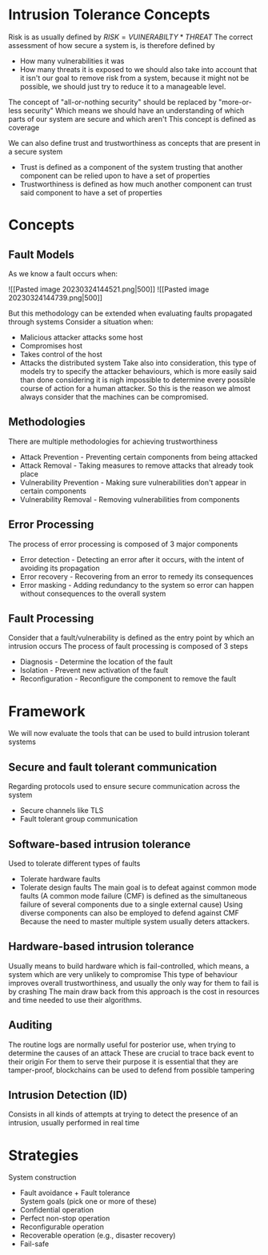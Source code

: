 
# Intrusion Tolerance Concepts

Risk is as usually defined by $RISK = VUlNERABILTY * THREAT$
The correct assessment of how secure a system is, is therefore defined by
- How many vulnerabilities it was
- How many threats it is exposed to
we should also take into account that it isn't our goal to remove risk from a system, because it might not be possible, we should just try to reduce it to a manageable level.


The concept of "all-or-nothing security" should be replaced by "more-or-less security"
Which means we should have an understanding of which parts of our system are secure and which aren't
This concept is defined as coverage

We can also define trust and trustworthiness as concepts that are present in a secure system
- Trust is defined as a component of the system trusting that another component can be relied upon to have a set of properties
- Trustworthiness is defined as how much another component can trust said component to have a set of properties

# Concepts

## Fault Models

As we know a fault occurs when:

![[Pasted image 20230324144521.png|500]] ![[Pasted image 20230324144739.png|500]]

But this methodology can be extended when evaluating faults propagated through systems
Consider a situation when:
- Malicious attacker attacks some host
- Compromises host
- Takes control of the host
- Attacks the distributed system
Take also into consideration, this type of models try to specify the attacker behaviours, which is more easily said than done considering it is nigh impossible to determine every possible course of action for a human attacker.
So this is the reason we almost always consider that the machines can be compromised.

## Methodologies

There are multiple methodologies for achieving trustworthiness
- Attack Prevention - Preventing certain components from being attacked 
- Attack Removal - Taking measures to remove attacks that already took place
- Vulnerability Prevention - Making sure vulnerabilities don't appear in certain components
- Vulnerability Removal - Removing vulnerabilities from components

## Error Processing

The process of error processing is composed of 3 major components
- Error detection - Detecting an error after it occurs, with the intent of avoiding its propagation
- Error recovery - Recovering from an error to remedy its consequences
- Error masking - Adding redundancy to the system so error can happen without consequences to the overall system

## Fault Processing

Consider that a fault/vulnerability is defined as the entry point by which an intrusion occurs 
The process of fault processing is composed of 3 steps
- Diagnosis - Determine the location of the fault
- Isolation - Prevent new activation of the fault
- Reconfiguration - Reconfigure the component to remove the fault

# Framework

We will now evaluate the tools that can be used to build intrusion tolerant systems

## Secure and fault tolerant communication
Regarding protocols used to ensure secure communication across the system
- Secure channels like TLS
- Fault tolerant group communication

## Software-based intrusion tolerance
Used to tolerate different types of faults
- Tolerate hardware faults
- Tolerate design faults
The main goal is to defeat against common mode faults (A common mode failure (CMF) is defined as the simultaneous failure of several components due to a single external cause)
Using diverse components can also be employed to defend against CMF
Because the need to master multiple system usually deters attackers.

## Hardware-based intrusion tolerance
Usually means to build hardware which is fail-controlled, which means, a system which are very unlikely to compromise
This type of behaviour improves overall trustworthiness, and usually the only way for them to fail is by crashing
The main draw back from this approach is the cost in resources and time needed to use their algorithms.

## Auditing
The routine logs are normally useful for posterior use, when trying to determine the causes of an attack
These are crucial to trace back event to their origin
For them to serve their purpose it is essential that they are tamper-proof, blockchains can be used to defend from possible tampering

## Intrusion Detection (ID)
Consists in all kinds of attempts at trying to detect the presence of an intrusion, usually performed in real time

# Strategies
System construction 
- Fault avoidance + Fault tolerance  
System goals (pick one or more of these)  
- Confidential operation  
- Perfect non-stop operation  
- Reconfigurable operation  
- Recoverable operation (e.g., disaster recovery)  
- Fail-safe